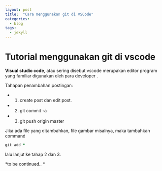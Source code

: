 ```yaml
---
layout: post
title:  "Cara menggunakan git di VSCode"
categories:
  - blog
tags:
  - jekyll
---
```


# Tutorial menggunakan git di vscode

**Visual studio code**, atau sering disebut vscode merupakan editor program yang familiar digunakan oleh para developer .

Tahapan penambahan postingan:
* 1. create post dan edit post.
* 2. git commit -a
* 3. git push origin master

Jika ada file yang ditambahkan, file gambar misalnya, maka tambahkan command 
```ruby
git add * 
```
lalu lanjut ke tahap 2 dan 3. 

*to be continued.. *